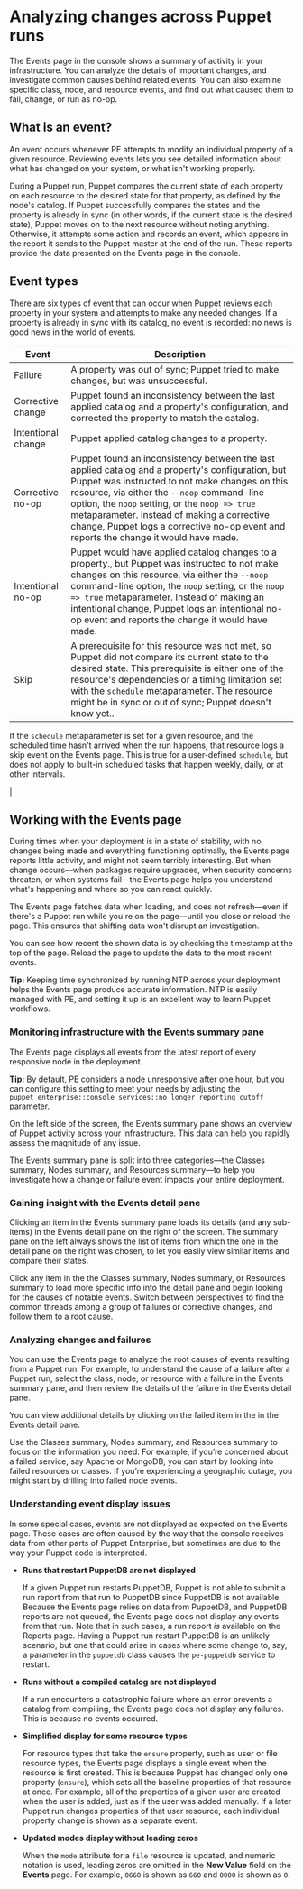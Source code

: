 # Analyzing changes across Puppet runs

The Events page in the console shows a summary of activity in your infrastructure. You can analyze the details of important changes, and investigate common causes behind related events. You can also examine specific class, node, and resource events, and find out what caused them to fail, change, or run as no-op.

## What is an event?

An event occurs whenever PE attempts to modify an individual property of a given resource. Reviewing events lets you see detailed information about what has changed on your system, or what isn't working properly.

During a Puppet run, Puppet compares the current state of each property on each resource to the desired state for that property, as defined by the node's catalog. If Puppet successfully compares the states and the property is already in sync \(in other words, if the current state is the desired state\), Puppet moves on to the next resource without noting anything. Otherwise, it attempts some action and records an event, which appears in the report it sends to the Puppet master at the end of the run. These reports provide the data presented on the Events page in the console.

## Event types

There are six types of event that can occur when Puppet reviews each property in your system and attempts to make any needed changes. If a property is already in sync with its catalog, no event is recorded: no news is good news in the world of events.

|Event|Description|
|-----|-----------|
|Failure|A property was out of sync; Puppet tried to make changes, but was unsuccessful.|
|Corrective change|Puppet found an inconsistency between the last applied catalog and a property's configuration, and corrected the property to match the catalog.|
|Intentional change|Puppet applied catalog changes to a property.|
|Corrective no-op|Puppet found an inconsistency between the last applied catalog and a property's configuration, but Puppet was instructed to not make changes on this resource, via either the `--noop` command-line option, the `noop` setting, or the `noop => true` metaparameter. Instead of making a corrective change, Puppet logs a corrective no-op event and reports the change it would have made.|
|Intentional no-op|Puppet would have applied catalog changes to a property., but Puppet was instructed to not make changes on this resource, via either the `--noop` command-line option, the `noop` setting, or the `noop => true` metaparameter. Instead of making an intentional change, Puppet logs an intentional no-op event and reports the change it would have made.|
|Skip|A prerequisite for this resource was not met, so Puppet did not compare its current state to the desired state. This prerequisite is either one of the resource's dependencies or a timing limitation set with the `schedule` metaparameter. The resource might be in sync or out of sync; Puppet doesn't know yet..

If the `schedule` metaparameter is set for a given resource, and the scheduled time hasn't arrived when the run happens, that resource logs a skip event on the Events page. This is true for a user-defined `schedule`, but does not apply to built-in scheduled tasks that happen weekly, daily, or at other intervals.

|

## Working with the Events page

During times when your deployment is in a state of stability, with no changes being made and everything functioning optimally, the Events page reports little activity, and might not seem terribly interesting. But when change occurs—when packages require upgrades, when security concerns threaten, or when systems fail—the Events page helps you understand what's happening and where so you can react quickly.

The Events page fetches data when loading, and does not refresh—even if there's a Puppet run while you're on the page—until you close or reload the page. This ensures that shifting data won't disrupt an investigation.

You can see how recent the shown data is by checking the timestamp at the top of the page. Reload the page to update the data to the most recent events.

**Tip:** Keeping time synchronized by running NTP across your deployment helps the Events page produce accurate information. NTP is easily managed with PE, and setting it up is an excellent way to learn Puppet workflows.

### Monitoring infrastructure with the Events summary pane

The Events page displays all events from the latest report of every responsive node in the deployment.

**Tip:** By default, PE considers a node unresponsive after one hour, but you can configure this setting to meet your needs by adjusting the `puppet_enterprise::console_services::no_longer_reporting_cutoff` parameter.

On the left side of the screen, the Events summary pane shows an overview of Puppet activity across your infrastructure. This data can help you rapidly assess the magnitude of any issue.

The Events summary pane is split into three categories—the Classes summary, Nodes summary, and Resources summary—to help you investigate how a change or failure event impacts your entire deployment.

### Gaining insight with the Events detail pane

Clicking an item in the Events summary pane loads its details \(and any sub-items\) in the Events detail pane on the right of the screen. The summary pane on the left always shows the list of items from which the one in the detail pane on the right was chosen, to let you easily view similar items and compare their states.

Click any item in the the Classes summary, Nodes summary, or Resources summary to load more specific info into the detail pane and begin looking for the causes of notable events. Switch between perspectives to find the common threads among a group of failures or corrective changes, and follow them to a root cause.

### Analyzing changes and failures

You can use the Events page to analyze the root causes of events resulting from a Puppet run. For example, to understand the cause of a failure after a Puppet run, select the class, node, or resource with a failure in the Events summary pane, and then review the details of the failure in the Events detail pane.

You can view additional details by clicking on the failed item in the in the Events detail pane.

Use the Classes summary, Nodes summary, and Resources summary to focus on the information you need. For example, if you’re concerned about a failed service, say Apache or MongoDB, you can start by looking into failed resources or classes. If you’re experiencing a geographic outage, you might start by drilling into failed node events.

### Understanding event display issues

In some special cases, events are not displayed as expected on the Events page. These cases are often caused by the way that the console receives data from other parts of Puppet Enterprise, but sometimes are due to the way your Puppet code is interpreted.

-   **Runs that restart PuppetDB are not displayed**

    If a given Puppet run restarts PuppetDB, Puppet is not able to submit a run report from that run to PuppetDB since PuppetDB is not available. Because the Events page relies on data from PuppetDB, and PuppetDB reports are not queued, the Events page does not display any events from that run. Note that in such cases, a run report *is* available on the Reports page. Having a Puppet run restart PuppetDB is an unlikely scenario, but one that could arise in cases where some change to, say, a parameter in the `puppetdb` class causes the `pe-puppetdb` service to restart.

-   **Runs without a compiled catalog are not displayed**

    If a run encounters a catastrophic failure where an error prevents a catalog from compiling, the Events page does not display any failures. This is because no events occurred.

-   **Simplified display for some resource types**

    For resource types that take the `ensure` property, such as user or file resource types, the Events page displays a single event when the resource is first created. This is because Puppet has changed only one property \(`ensure`\), which sets all the baseline properties of that resource at once. For example, all of the properties of a given user are created when the user is added, just as if the user was added manually. If a later Puppet run changes properties of that user resource, each individual property change is shown as a separate event.

-   **Updated modes display without leading zeros**

    When the `mode` attribute for a `file` resource is updated, and numeric notation is used, leading zeros are omitted in the **New Value** field on the **Events** page. For example, `0660` is shown as `660` and `0000` is shown as `0`.


